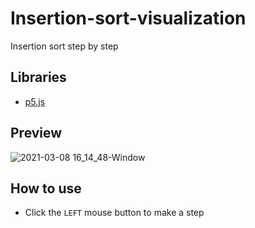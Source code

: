 # Insertion-sort-visualization
Insertion sort step by step

## Libraries

- [p5.js](https://p5js.org)

## Preview

![2021-03-08 16_14_48-Window](https://user-images.githubusercontent.com/69087218/110340379-79c68580-8029-11eb-87a3-9f7a6590d452.png)


## How to use

- Click the `LEFT` mouse button to make a step
